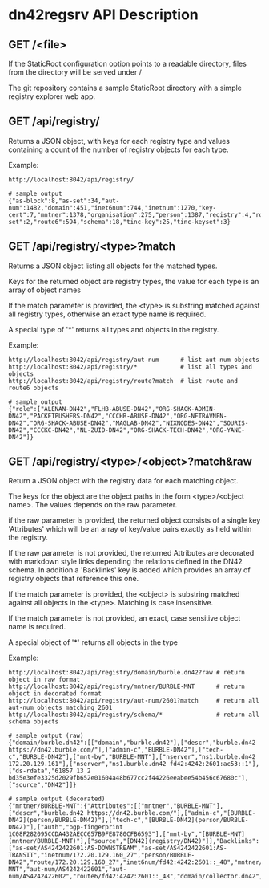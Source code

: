 # dn42regsrv API Description

## GET /&lt;file&gt;

If the StaticRoot configuration option points to a readable directory, files from
the directory will be served under /

The git repository contains a sample StaticRoot directory with a simple registry
explorer web app.

## GET /api/registry/

Returns a JSON object, with keys for each registry type and values containing a count
of the number of registry objects for each type.

Example:
```
http://localhost:8042/api/registry/

# sample output
{"as-block":8,"as-set":34,"aut-num":1482,"domain":451,"inet6num":744,"inetnum":1270,"key-cert":7,"mntner":1378,"organisation":275,"person":1387,"registry":4,"role":14,"route":886,"route-set":2,"route6":594,"schema":18,"tinc-key":25,"tinc-keyset":3}
```


## GET /api/registry/&lt;type&gt;?match

Returns a JSON object listing all objects for the matched types.

Keys for the returned object are registry types, the value for each type is an
array of object names

If the match parameter is provided, the &lt;type&gt; is substring matched against
all registry types, otherwise an exact type name is required.

A special type of '*' returns all types and objects in the registry.

Example:
```
http://localhost:8042/api/registry/aut-num      # list aut-num objects
http://localhost:8042/api/registry/*            # list all types and objects
http://localhost:8042/api/registry/route?match  # list route and route6 objects

# sample output
{"role":["ALENAN-DN42","FLHB-ABUSE-DN42","ORG-SHACK-ADMIN-DN42","PACKETPUSHERS-DN42","CCCHB-ABUSE-DN42","ORG-NETRAVNEN-DN42","ORG-SHACK-ABUSE-DN42","MAGLAB-DN42","NIXNODES-DN42","SOURIS-DN42","CCCKC-DN42","NL-ZUID-DN42","ORG-SHACK-TECH-DN42","ORG-YANE-DN42"]}

```

## GET /api/registry/&lt;type&gt;/&lt;object&gt;?match&amp;raw

Return a JSON object with the registry data for each matching object.

The keys for the object are the object paths in the form &lt;type&gt;/&lt;object name&gt;. The values depends on the raw parameter.

if the raw parameter is provided, the returned object consists of a single key 'Attributes'
which will be an array of key/value pairs exactly as held within the registry.

If the raw parameter is not provided, the returned Attributes are decorated with markdown
style links depending the relations defined in the DN42 schema. In addition a
'Backlinks' key is added which provides an array of registry objects that
reference this one.

If the match parameter is provided, the &lt;object&gt; is substring matched against all
objects in the &lt;type&gt;. Matching is case insensitive.

If the match parameter is not provided, an exact, case sensitive object name is required.

A special object of '*' returns all objects in the type

Example:
```
http://localhost:8042/api/registry/domain/burble.dn42?raw # return object in raw format
http://localhost:8042/api/registry/mntner/BURBLE-MNT      # return object in decorated format
http://localhost:8042/api/registry/aut-num/2601?match     # return all aut-num objects matching 2601
http://localhost:8042/api/registry/schema/*               # return all schema objects

# sample output (raw)
{"domain/burble.dn42":[["domain","burble.dn42"],["descr","burble.dn42 https://dn42.burble.com/"],["admin-c","BURBLE-DN42"],["tech-c","BURBLE-DN42"],["mnt-by","BURBLE-MNT"],["nserver","ns1.burble.dn42 172.20.129.161"],["nserver","ns1.burble.dn42 fd42:4242:2601:ac53::1"],["ds-rdata","61857 13 2 bd35e3efe3325d2029fb652e01604a48b677cc2f44226eeabee54b456c67680c"],["source","DN42"]]}

# sample output (decorated)
{"mntner/BURBLE-MNT":{"Attributes":[["mntner","BURBLE-MNT"],["descr","burble.dn42 https://dn42.burble.com/"],["admin-c","[BURBLE-DN42](person/BURBLE-DN42)"],["tech-c","[BURBLE-DN42](person/BURBLE-DN42)"],["auth","pgp-fingerprint 1C08F282095CCDA432AECC657B9FE8780CFB6593"],["mnt-by","[BURBLE-MNT](mntner/BURBLE-MNT)"],["source","[DN42](registry/DN42)"]],"Backlinks":["as-set/AS4242422601:AS-DOWNSTREAM","as-set/AS4242422601:AS-TRANSIT","inetnum/172.20.129.160_27","person/BURBLE-DN42","route/172.20.129.160_27","inet6num/fd42:4242:2601::_48","mntner/BURBLE-MNT","aut-num/AS4242422601","aut-num/AS4242422602","route6/fd42:4242:2601::_48","domain/collector.dn42","domain/burble.dn42"]}}

```

